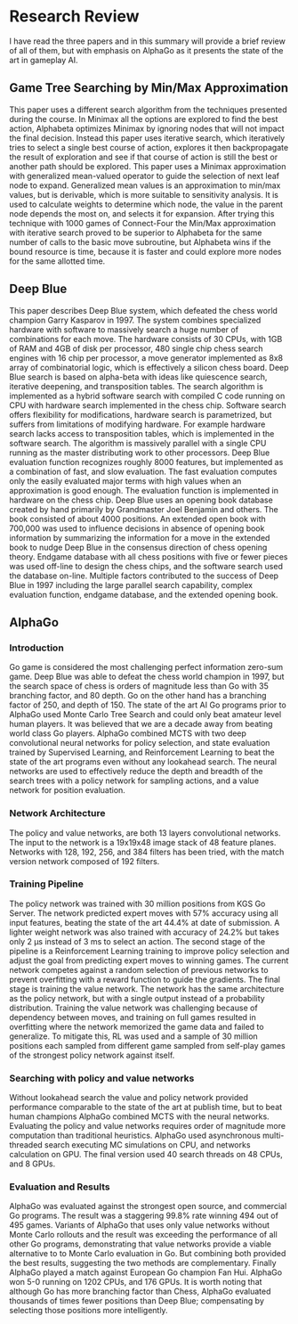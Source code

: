 # Research Review
I have read the three papers and in this summary will provide a brief review of all of them, but with emphasis on AlphaGo as it presents the state of the art in gameplay AI.

## Game Tree Searching by Min/Max Approximation
This paper uses a different search algorithm from the techniques presented during the course. In Minimax all the options are explored to find the best action, Alphabeta optimizes Minimax by ignoring nodes that will not impact the final decision. Instead this paper uses iterative search, which iteratively tries to select a single best course of action, explores it then backpropagate the result of exploration and see if that course of action is still the best or another path should be explored. This paper uses a Minimax approximation with generalized mean-valued operator to guide the selection of next leaf node to expand.
Generalized mean values is an approximation to min/max values, but is derivable, which is more suitable to sensitivity analysis. It is used to calculate weights to determine which node, the value in the parent node depends the most on, and selects it for expansion.
After trying this technique with 1000 games of Connect-Four the Min/Max approximation with iterative search proved to be superior to Alphabeta for the same number of calls to the basic move subroutine, but Alphabeta wins if the bound resource is time, because it is faster and could explore more nodes for the same allotted time.

## Deep Blue
This paper describes Deep Blue system, which defeated the chess world champion Garry Kasparov in 1997. The system combines specialized hardware with software to massively search a huge number of combinations for each move. The hardware consists of 30 CPUs, with 1GB of RAM and 4GB of disk per processor, 480 single chip chess search engines with 16 chip per processor, a move generator implemented as 8x8 array of combinatorial logic, which is effectively a silicon chess board.
Deep Blue search is based on alpha-beta with ideas like quiescence search, iterative deepening, and transposition tables. The search algorithm is implemented as a hybrid software search with compiled C code running on CPU with hardware search implemented in the chess chip. Software search offers flexibility for modifications, hardware search is parametrized, but suffers from limitations of modifying hardware. For example hardware search lacks access to transposition tables, which is implemented in the software search. The algorithm is massively parallel with a single CPU running as the master distributing work to other processors.
Deep Blue evaluation function recognizes roughly 8000 features, but implemented as a combination of fast, and slow evaluation. The fast evaluation computes only the easily evaluated major terms with high values when an approximation is good enough. The evaluation function is implemented in hardware on the chess chip.
Deep Blue uses an opening book database created by hand primarily by Grandmaster Joel Benjamin and others. The book consisted of about 4000 positions. An extended open book with 700,000 was used to influence decisions in absence of opening book information by summarizing the information for a move in the extended book to nudge Deep Blue in the consensus direction of chess opening theory. Endgame database with all chess positions with five or fewer pieces was used off-line to design the chess chips, and the software search used the database on-line.
Multiple factors contributed to the success of Deep Blue in 1997 including the large parallel search capability, complex evaluation function, endgame database, and the extended opening book.

## AlphaGo
### Introduction
Go game is considered the most challenging perfect information zero-sum game. Deep Blue was able to defeat the chess world champion in 1997, but the search space of chess is orders of magnitude less than Go with 35 branching factor, and 80 depth. Go on the other hand has a branching factor of 250, and depth of 150. The state of the art AI Go programs prior to AlphaGo used Monte Carlo Tree Search and could only beat amateur level human players. It was believed that we are a decade away from beating world class Go players. AlphaGo combined MCTS with two deep convolutional neural networks for policy selection, and state evaluation trained by Supervised Learning, and Reinforcement Learning to beat the state of the art programs even without any lookahead search. The neural networks are used to effectively reduce the depth and breadth of the search trees with a policy network for sampling actions, and a value network for position evaluation.
### Network Architecture
The policy and value networks, are both 13 layers convolutional networks. The input to the network is a 19x19x48 image stack of 48 feature planes. Networks with 128, 192, 256, and 384 filters has been tried, with the match version network composed of 192 filters.
### Training Pipeline
The policy network was trained with 30 million positions from KGS Go Server. The network predicted expert moves with 57% accuracy using all input features, beating the state of the art 44.4% at date of submission. A lighter weight network was also trained with accuracy of 24.2% but takes only 2 &micro;s instead of 3 ms to select an action.
The second stage of the pipeline is a Reinforcement Learning training to improve policy selection and adjust the goal from predicting expert moves to winning games. The current network competes against a random selection of previous networks to prevent overfitting with a reward function to guide the gradients.
The final stage is training the value network. The network has the same architecture as the policy network, but with a single output instead of a probability distribution. Training the value network was challenging because of dependency between moves, and training on full games resulted in overfitting where the network memorized the game data and failed to generalize. To mitigate this, RL was used and a sample of 30 million positions each sampled from different game sampled from self-play games of the strongest policy network against itself.
### Searching with policy and value networks
Without lookahead search the value and policy network provided performance comparable to the state of the art at publish time, but to beat human champions AlphaGo combined MCTS with the neural networks. Evaluating the policy and value networks requires order of magnitude more computation than traditional heuristics. AlphaGo used asynchronous multi-threaded search executing MC simulations on CPU, and networks calculation on GPU. The final version used 40 search threads on 48 CPUs, and 8 GPUs.
### Evaluation and Results
AlphaGo was evaluated against the strongest open source, and commercial Go programs. The result was a staggering 99.8% rate winning 494 out of 495 games. Variants of AlphaGo that uses only value networks without Monte Carlo rollouts and the result was exceeding the performance of all other Go programs, demonstrating that value networks provide a viable alternative to to Monte Carlo evaluation in Go. But combining both provided the best results, suggesting the two methods are complementary.
Finally AlphaGo played a match against European Go champion Fan Hui. AlphaGo won 5-0 running on 1202 CPUs, and 176 GPUs.
It is worth noting that although Go has more branching factor than Chess, AlphaGo evaluated thousands of times fewer positions than Deep Blue; compensating by selecting those positions more intelligently.
